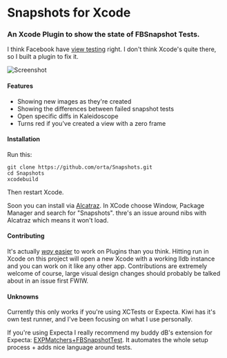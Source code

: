 # Snapshots for Xcode

### An Xcode Plugin to show the state of FBSnapshot Tests.

I think Facebook have [view testing](https://github.com/facebook/ios-snapshot-test-case) right. 
I don't think Xcode's quite there, so I built a plugin to fix it.

![Screenshot](https://raw.githubusercontent.com/orta/Snapshots/master/web/screenshot.jpg)

#### Features

* Showing new images as they're created
* Showing the differences between failed snapshot tests
* Open specific diffs in Kaleidoscope
* Turns red if you've created a view with a zero frame

#### Installation

Run this:
```
git clone https://github.com/orta/Snapshots.git
cd Snapshots
xcodebuild
```
Then restart Xcode.

Soon you can install via [Alcatraz](http://alcatraz.io/). In XCode choose Window, Package Manager and search for "Snapshots". thre's an issue around nibs with Alcatraz which means it won't load.

#### Contributing

It's actually [_way_ easier](http://artsy.github.io/blog/2014/06/17/building-the-xcode-plugin-snapshots/) to work on Plugins than you think. Hitting run in Xcode on this project will open a new Xcode with a working lldb instance and you can work on it like any other app. Contributions are extremely welcome of course, large visual design changes should probably be talked about in an issue first FWIW.

#### Unknowns

Currently this only works if you're using XCTests or Expecta. Kiwi has it's own test runner, and I've been focusing on what I use personally.

If you're using Expecta I really recommend my buddy dB's extension for Expecta: [EXPMatchers+FBSnapshotTest](https://github.com/dblock/ios-snapshot-test-case-expecta). It automates the whole setup process + adds nice language around tests.
